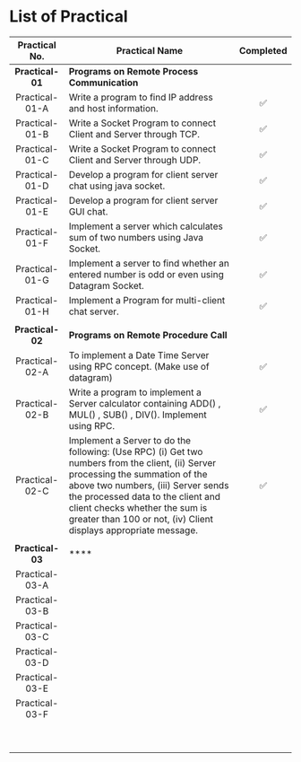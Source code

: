 # List of Practical

| Practical No. | Practical Name | Completed |
|:--------------:|--------------|:----------:|
| **Practical-01** | **Programs on Remote Process Communication** ||
| Practical-01-A | Write a program to find IP address and host information. | ✅ |
| Practical-01-B | Write a Socket Program to connect Client and Server through TCP. | ✅ |
| Practical-01-C | Write a Socket Program to connect Client and Server through UDP. | ✅ |
| Practical-01-D | Develop a program for client server chat using java socket. | ✅ |
| Practical-01-E | Develop a program for client server GUI chat. | ✅ |
| Practical-01-F | Implement a server which calculates sum of two numbers using Java Socket. | ✅ |
| Practical-01-G | Implement a server to find whether an entered number is odd or even using Datagram Socket. | ✅ |
| Practical-01-H | Implement a Program for multi-client chat server. | ✅ |
|  |  |  |
| **Practical-02** | **Programs on Remote Procedure Call** |  |
| Practical-02-A | To implement a Date Time Server using RPC concept. (Make use of datagram) | ✅ |
| Practical-02-B | Write a program to implement a Server calculator containing ADD() , MUL() , SUB() , DIV(). Implement using RPC. | ✅ |
| Practical-02-C | Implement a Server to do the following: (Use RPC) (i) Get two numbers from the client, (ii) Server processing the summation of the above two numbers, (iii) Server sends the processed data to the client and client checks whether the sum is greater than 100 or not, (iv) Client displays appropriate message. | ✅ |
|  |  |  |
| **Practical-03** | **** |  |
| Practical-03-A |  |  |
| Practical-03-B |  |  |
| Practical-03-C |  |  |
| Practical-03-D |  |  |
| Practical-03-E |  |  |
| Practical-03-F |  |  |
|  |  |  |
|  |  |  |
|  |  |  |
|  |  |  |
|  |  |  |
|  |  |  |
|  |  |  |
|  |  |  |
|  |  |  |